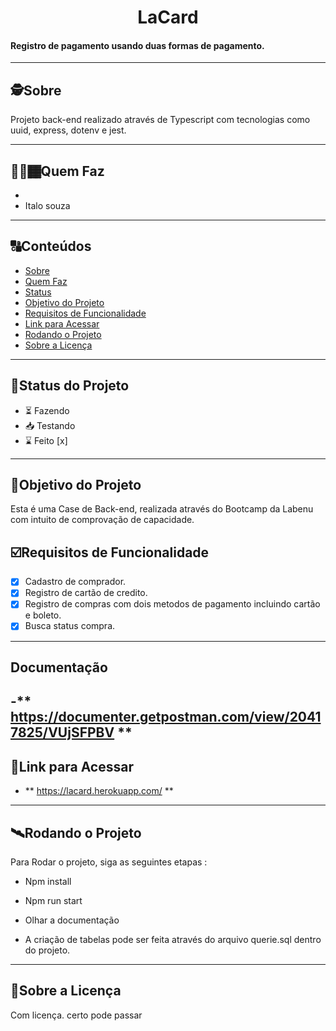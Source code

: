 <h1 align="center">
     LaCard
</h1>

<h4 align="left">
    Registro de pagamento usando duas formas de pagamento.
</h4>

---

##  🕵Sobre

Projeto back-end realizado através de Typescript com tecnologias como uuid, express, dotenv e jest.


---

## 👨🏻🏾Quem Faz 

- 
- Italo souza


---
##  🔠Conteúdos

<!--ts-->
   * [Sobre](#sobre)
   * [Quem Faz](#-quem-faz)
   * [Status](#status)
   * [Objetivo do Projeto](#objetivo-do-projeto)
   * [Requisitos de Funcionalidade](#requisitos-de-funcionalidade)
   * [Link para Acessar](#link-para-acessar)
   * [Rodando o Projeto](#rodando-o-projeto)
   * [Sobre a Licença](#sobre-a-licença)
<!--te-->


---
##  🧭Status do Projeto

 - ⏳ Fazendo
 - 📥 Testando 
 - ⌛ Feito [x]

---

##  🎯Objetivo do Projeto

Esta é uma Case de Back-end, realizada através do Bootcamp da Labenu com intuito de comprovação de capacidade.


## ☑️Requisitos de Funcionalidade

- [x] Cadastro de comprador.
- [x] Registro de cartão de credito.
- [x] Registro de compras com dois metodos de pagamento incluindo  cartão e boleto.
- [x] Busca status compra.

---

## Documentação

-** https://documenter.getpostman.com/view/20417825/VUjSFPBV **
---

## 🔗Link para Acessar

- ** https://lacard.herokuapp.com/  **

---


## 🛰Rodando o Projeto

Para Rodar o projeto, siga as seguintes etapas :

- Npm install
- Npm run start
- Olhar a documentação

- A criação de tabelas pode ser feita através do arquivo querie.sql dentro do projeto.


---

## 📝Sobre a Licença

Com licença. certo pode passar
